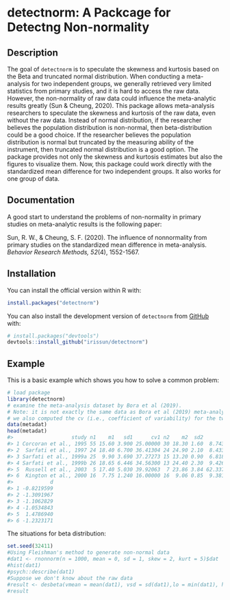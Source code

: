 
<!-- README.md is generated from README.Rmd. Please edit that file -->

# detectnorm: A Packcage for Detectng Non-normality

<!-- badges: start -->
<!-- badges: end -->

## Description

The goal of `detectnorm` is to speculate the skewness and kurtosis based
on the Beta and truncated normal distribution. When conducting a
meta-analysis for two independent groups, we generally retrieved very
limited statistics from primary studies, and it is hard to access the
raw data. However, the non-normality of raw data could influence the
meta-analytic results greatly (Sun & Cheung, 2020). This package allows
meta-analysis researchers to speculate the skewness and kurtosis of the
raw data, even without the raw data. Instead of normal distribution, if
the researcher believes the population distribution is non-normal, then
beta-distribution could be a good choice. If the researcher believes the
population distribution is normal but truncated by the measuring ability
of the instrument, then truncated normal distribution is a good option.
The package provides not only the skewness and kurtosis estimates but
also the figures to visualize them. Now, this package could work
directly with the standardized mean difference for two independent
groups. It also works for one group of data.

## Documentation

A good start to understand the problems of non-normality in primary
studies on meta-analytic results is the following paper:

Sun, R. W., & Cheung, S. F. (2020). The influence of nonnormality from
primary studies on the standardized mean difference in meta-analysis.
*Behavior Research Methods, 52*(4), 1552-1567.

## Installation

You can install the official version within R with:

``` r
install.packages("detectnorm")
```

You can also install the development version of `detectnorm` from
[GitHub](https://github.com/) with:

``` r
# install.packages("devtools")
devtools::install_github("irissun/detectnorm")
```

## Example

This is a basic example which shows you how to solve a common problem:

``` r
# load package
library(detectnorm)
# examine the meta-analysis dataset by Bora et al (2019).
# Note: it is not exactly the same data as Bora et al (2019) meta-analyzed. 
# we also computed the cv (i.e., coefficient of variability) for the two groups (cv1 and cv2)
data(metadat)
head(metadat)
#>                   study n1    m1   sd1      cv1 n2    m2  sd2       cv2 p.max
#> 1 Corcoran et al., 1995 55 15.60 3.900 25.00000 30 18.30 1.60  8.743169    20
#> 2  Sarfati et al., 1997 24 18.40 6.700 36.41304 24 24.90 2.10  8.433735    28
#> 3 Sarfati et al., 1999a 25  9.90 3.690 37.27273 15 13.20 0.90  6.818182    14
#> 4 Sarfati et al., 1999b 26 18.65 6.446 34.56300 13 24.40 2.30  9.426230    28
#> 5  Russell et al., 2003  5 17.40 5.030 39.92063  7 23.86 3.84 62.337662    30
#> 6  Kington et al., 2000 16  7.75 1.240 16.00000 16  9.06 0.85  9.381898    10
#>            d
#> 1 -0.8219599
#> 2 -1.3091967
#> 3 -1.1062829
#> 4 -1.0534843
#> 5  1.4786940
#> 6 -1.2323171
```

The situations for beta distribution:

``` r
set.seed(32411)
#Using Fleishman's method to generate non-normal data
#dat1 <- rnonnorm(n = 1000, mean = 0, sd = 1, skew = 2, kurt = 5)$dat
#hist(dat1)
#psych::describe(dat1)
#Suppose we don't know about the raw data
#result <- desbeta(vmean = mean(dat1), vsd = sd(dat1),lo = min(dat1), hi = max(dat1), showFigure = TRUE, rawdata = dat1)
#result
```
